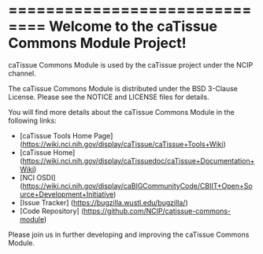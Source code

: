 ==============================
Welcome to the caTissue Commons Module Project!
=====================================

caTissue Commons Module is used by the caTissue project under the NCIP channel.


The caTissue Commons Module is distributed under the BSD 3-Clause License.
Please see the NOTICE and LICENSE files for details.

You will find more details about the caTissue Commons Module in the following links:
 * [caTissue Tools Home Page] (https://wiki.nci.nih.gov/display/caTissue/caTissue+Tools+Wiki)
 * [caTissue Home] (https://wiki.nci.nih.gov/display/caTissuedoc/caTissue+Documentation+Wiki)
 * [NCI OSDI] (https://wiki.nci.nih.gov/display/caBIGCommunityCode/CBIIT+Open+Source+Development+Initiative)
 * [Issue Tracker] (https://bugzilla.wustl.edu/bugzilla/)
 * [Code Repository] (https://github.com/NCIP/catissue-commons-module)

Please join us in further developing and improving the caTissue Commons Module.
